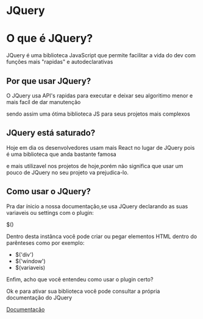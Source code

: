 # JQuery

<h1>O que é JQuery?</h1>

JQuery é uma biblioteca JavaScript que permite facilitar a vida do dev com funções mais "rapidas" e autodeclarativas

<h2>Por que usar JQuery?</h2>

O JQuery usa API's rapidas para executar e deixar seu algoritimo menor e mais facíl de dar manutenção

sendo assim uma ótima biblioteca JS para seus projetos mais complexos

<h2>JQuery está saturado?</h2>

Hoje em dia os desenvolvedores usam mais React no lugar de JQuery pois é uma biblioteca que anda bastante famosa

e mais utilizavel nos projetos de hoje,porém não significa que usar um pouco de JQuery no seu projeto va prejudica-lo.

<h2>Como usar o JQuery?</h2>

Pra dar ínicio a nossa documentação,se usa JQuery declarando as suas variaveis ou settings com o plugin:

$()

Dentro desta instânca você pode criar ou pegar elementos HTML dentro do parênteses como por exemplo:

<ul>
  
<li>$('div')</li>
<li>$('window')</li>
<li>$(variaveis)</li>
  
</ul>

Enfim, acho que você entendeu como usar o plugin certo?

Ok e para ativar sua biblioteca você pode consultar a própria documentação do JQuery 

<a href="https://api.jquery.com/">Documentação

